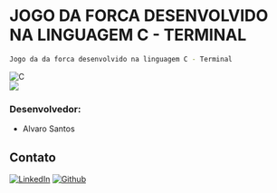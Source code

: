 # JOGO DA FORCA DESENVOLVIDO NA LINGUAGEM C - TERMINAL

```sh
Jogo da da forca desenvolvido na linguagem C - Terminal
```

<div align="left">
	<img src="https://img.shields.io/badge/-C-dimgray?style=for-the-badge" alt="C">
</div>

<img src="https://github.com/alvarosantosph/Jogo-da-Forca-Linguagem-C/blob/master/jogo-da-forca.png">

### Desenvolvedor:

* Alvaro Santos

## Contato

[![LinkedIn][linkedin-shield]][linkedin-url]
[![Github][github-shield]][github-url]

[linkedin-shield]: https://img.shields.io/badge/-LinkedIn-white.svg?logo=linkedin&colorB=0077B5&logoColor=white
[linkedin-url]: https://www.linkedin.com/in/alvaro-andrade-48596b117/
[github-shield]: https://img.shields.io/badge/-Github-black.svg?logo=github&colorB=181717&logoColor=white
[github-url]: https://github.com/alvarosantosph
